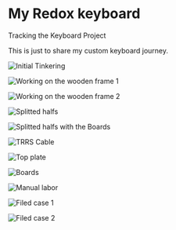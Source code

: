 # My Redox keyboard

Tracking the Keyboard Project

This is just to share my custom keyboard journey.

![Initial Tinkering](Pictures/IMG_20210522_214504.jpg)

![Working on the wooden frame 1](Pictures/IMG_20210523_173650.jpg)

![Working on the wooden frame 2](Pictures/IMG_20210523_173659.jpg)

![Splitted halfs](Pictures/IMG_20210525_214624.jpg)

![Splitted halfs with the Boards](Pictures/IMG_20210527_220101.jpg)

![TRRS Cable](Pictures/IMG_20210527_220110.jpg)

![Top plate](Pictures/IMG_20210619_152350.jpg)

![Boards](Pictures/IMG_20211103_104256.jpg)

![Manual labor](Pictures/IMG_20211109_191013.jpg)

![Filed case 1](Pictures/IMG_20211116_181852.jpg)

![Filed case 2](Pictures/IMG_20211116_181901.jpg)
